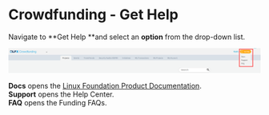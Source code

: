 # Crowdfunding - Get Help

Navigate to **Get Help **and select an **option** from the drop-down list.

![](<../.gitbook/assets/get-help (2).png>)

**Docs** opens the [Linux Foundation Product Documentation](https://docs.linuxfoundation.org/lfx/crowdfunding).\
**Support** opens the Help Center.\
**FAQ** opens the Funding FAQs.
